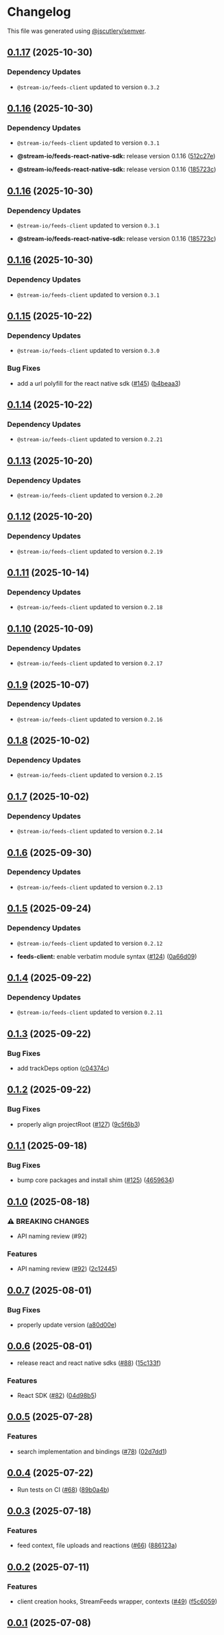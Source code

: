 # Changelog

This file was generated using [@jscutlery/semver](https://github.com/jscutlery/semver).

## [0.1.17](https://github.com/GetStream/stream-feeds-js/compare/@stream-io/feeds-react-native-sdk-0.1.16...@stream-io/feeds-react-native-sdk-0.1.17) (2025-10-30)

### Dependency Updates

* `@stream-io/feeds-client` updated to version `0.3.2`
## [0.1.16](https://github.com/GetStream/stream-feeds-js/compare/@stream-io/feeds-react-native-sdk-0.1.15...@stream-io/feeds-react-native-sdk-0.1.16) (2025-10-30)

### Dependency Updates

* `@stream-io/feeds-client` updated to version `0.3.1`

* **@stream-io/feeds-react-native-sdk:** release version 0.1.16 ([512c27e](https://github.com/GetStream/stream-feeds-js/commit/512c27e4f45c63128d01abaa1fc8f8fe4f1e7381))
* **@stream-io/feeds-react-native-sdk:** release version 0.1.16 ([185723c](https://github.com/GetStream/stream-feeds-js/commit/185723cece1c39c3179eb68c6fd5728b101348cc))

## [0.1.16](https://github.com/GetStream/stream-feeds-js/compare/@stream-io/feeds-react-native-sdk-0.1.15...@stream-io/feeds-react-native-sdk-0.1.16) (2025-10-30)

### Dependency Updates

* `@stream-io/feeds-client` updated to version `0.3.1`

* **@stream-io/feeds-react-native-sdk:** release version 0.1.16 ([185723c](https://github.com/GetStream/stream-feeds-js/commit/185723cece1c39c3179eb68c6fd5728b101348cc))

## [0.1.16](https://github.com/GetStream/stream-feeds-js/compare/@stream-io/feeds-react-native-sdk-0.1.15...@stream-io/feeds-react-native-sdk-0.1.16) (2025-10-30)

### Dependency Updates

* `@stream-io/feeds-client` updated to version `0.3.1`
## [0.1.15](https://github.com/GetStream/stream-feeds-js/compare/@stream-io/feeds-react-native-sdk-0.1.14...@stream-io/feeds-react-native-sdk-0.1.15) (2025-10-22)

### Dependency Updates

* `@stream-io/feeds-client` updated to version `0.3.0`

### Bug Fixes

* add a url polyfill for the react native sdk ([#145](https://github.com/GetStream/stream-feeds-js/issues/145)) ([b4beaa3](https://github.com/GetStream/stream-feeds-js/commit/b4beaa3fe0c5731d9367c6661e5ccc4bd149b4e6))

## [0.1.14](https://github.com/GetStream/stream-feeds-js/compare/@stream-io/feeds-react-native-sdk-0.1.13...@stream-io/feeds-react-native-sdk-0.1.14) (2025-10-22)

### Dependency Updates

* `@stream-io/feeds-client` updated to version `0.2.21`
## [0.1.13](https://github.com/GetStream/stream-feeds-js/compare/@stream-io/feeds-react-native-sdk-0.1.12...@stream-io/feeds-react-native-sdk-0.1.13) (2025-10-20)

### Dependency Updates

* `@stream-io/feeds-client` updated to version `0.2.20`
## [0.1.12](https://github.com/GetStream/stream-feeds-js/compare/@stream-io/feeds-react-native-sdk-0.1.11...@stream-io/feeds-react-native-sdk-0.1.12) (2025-10-20)

### Dependency Updates

* `@stream-io/feeds-client` updated to version `0.2.19`
## [0.1.11](https://github.com/GetStream/stream-feeds-js/compare/@stream-io/feeds-react-native-sdk-0.1.10...@stream-io/feeds-react-native-sdk-0.1.11) (2025-10-14)

### Dependency Updates

* `@stream-io/feeds-client` updated to version `0.2.18`
## [0.1.10](https://github.com/GetStream/stream-feeds-js/compare/@stream-io/feeds-react-native-sdk-0.1.9...@stream-io/feeds-react-native-sdk-0.1.10) (2025-10-09)

### Dependency Updates

* `@stream-io/feeds-client` updated to version `0.2.17`
## [0.1.9](https://github.com/GetStream/stream-feeds-js/compare/@stream-io/feeds-react-native-sdk-0.1.8...@stream-io/feeds-react-native-sdk-0.1.9) (2025-10-07)

### Dependency Updates

* `@stream-io/feeds-client` updated to version `0.2.16`
## [0.1.8](https://github.com/GetStream/stream-feeds-js/compare/@stream-io/feeds-react-native-sdk-0.1.7...@stream-io/feeds-react-native-sdk-0.1.8) (2025-10-02)

### Dependency Updates

* `@stream-io/feeds-client` updated to version `0.2.15`
## [0.1.7](https://github.com/GetStream/stream-feeds-js/compare/@stream-io/feeds-react-native-sdk-0.1.6...@stream-io/feeds-react-native-sdk-0.1.7) (2025-10-02)

### Dependency Updates

* `@stream-io/feeds-client` updated to version `0.2.14`
## [0.1.6](https://github.com/GetStream/stream-feeds-js/compare/@stream-io/feeds-react-native-sdk-0.1.5...@stream-io/feeds-react-native-sdk-0.1.6) (2025-09-30)

### Dependency Updates

* `@stream-io/feeds-client` updated to version `0.2.13`
## [0.1.5](https://github.com/GetStream/stream-feeds-js/compare/@stream-io/feeds-react-native-sdk-0.1.4...@stream-io/feeds-react-native-sdk-0.1.5) (2025-09-24)

### Dependency Updates

* `@stream-io/feeds-client` updated to version `0.2.12`

* **feeds-client:** enable verbatim module syntax ([#124](https://github.com/GetStream/stream-feeds-js/issues/124)) ([0a66d09](https://github.com/GetStream/stream-feeds-js/commit/0a66d09c4f7aca7e4d22f64616df95ea873838a4))

## [0.1.4](https://github.com/GetStream/stream-feeds-js/compare/@stream-io/feeds-react-native-sdk-0.1.3...@stream-io/feeds-react-native-sdk-0.1.4) (2025-09-22)

### Dependency Updates

* `@stream-io/feeds-client` updated to version `0.2.11`
## [0.1.3](https://github.com/GetStream/stream-feeds-js/compare/@stream-io/feeds-react-native-sdk-0.1.2...@stream-io/feeds-react-native-sdk-0.1.3) (2025-09-22)


### Bug Fixes

* add trackDeps option ([c04374c](https://github.com/GetStream/stream-feeds-js/commit/c04374c5faa104b8981fff632590a17f734e12f9))

## [0.1.2](https://github.com/GetStream/stream-feeds-js/compare/@stream-io/feeds-react-native-sdk-0.1.1...@stream-io/feeds-react-native-sdk-0.1.2) (2025-09-22)


### Bug Fixes

* properly align projectRoot ([#127](https://github.com/GetStream/stream-feeds-js/issues/127)) ([9c5f6b3](https://github.com/GetStream/stream-feeds-js/commit/9c5f6b32930f1263fa61d49086f6ae95ecb49a36))

## [0.1.1](https://github.com/GetStream/stream-feeds-js/compare/@stream-io/feeds-react-native-sdk-0.1.0...@stream-io/feeds-react-native-sdk-0.1.1) (2025-09-18)


### Bug Fixes

* bump core packages and install shim ([#125](https://github.com/GetStream/stream-feeds-js/issues/125)) ([4659634](https://github.com/GetStream/stream-feeds-js/commit/4659634a49cd8dc6c0a04d9199e7eb3ea4e32d19))

## [0.1.0](https://github.com/GetStream/stream-feeds-js/compare/@stream-io/feeds-react-native-sdk-0.0.7...@stream-io/feeds-react-native-sdk-0.1.0) (2025-08-18)


### ⚠ BREAKING CHANGES

* API naming review (#92)

### Features

* API naming review ([#92](https://github.com/GetStream/stream-feeds-js/issues/92)) ([2c12445](https://github.com/GetStream/stream-feeds-js/commit/2c124451a098e739e7dd803a3ca7923dacd07db3))

## [0.0.7](https://github.com/GetStream/stream-feeds-js/compare/@stream-io/feeds-react-native-sdk-0.0.6...@stream-io/feeds-react-native-sdk-0.0.7) (2025-08-01)


### Bug Fixes

* properly update version ([a80d00e](https://github.com/GetStream/stream-feeds-js/commit/a80d00e64d01a023344ef3709d28956057feb3af))

## [0.0.6](https://github.com/GetStream/stream-feeds-js/compare/@stream-io/feeds-react-native-sdk-0.0.5...@stream-io/feeds-react-native-sdk-0.0.6) (2025-08-01)


* release react and react native sdks ([#88](https://github.com/GetStream/stream-feeds-js/issues/88)) ([15c133f](https://github.com/GetStream/stream-feeds-js/commit/15c133f3d62a46fed00fdf7635805516699350a0))


### Features

* React SDK ([#82](https://github.com/GetStream/stream-feeds-js/issues/82)) ([04d98b5](https://github.com/GetStream/stream-feeds-js/commit/04d98b5a46d2bfd459b8d398bffb6bcd4eb05f5f))

## [0.0.5](https://github.com/GetStream/stream-feeds-js/compare/@stream-io/feeds-react-native-sdk-0.0.4...@stream-io/feeds-react-native-sdk-0.0.5) (2025-07-28)


### Features

* search implementation and bindings ([#78](https://github.com/GetStream/stream-feeds-js/issues/78)) ([02d7dd1](https://github.com/GetStream/stream-feeds-js/commit/02d7dd1fd1f01df411e92db328106987c366e4d4))

## [0.0.4](https://github.com/GetStream/stream-feeds-js/compare/@stream-io/feeds-react-native-sdk-0.0.3...@stream-io/feeds-react-native-sdk-0.0.4) (2025-07-22)


* Run tests on CI ([#68](https://github.com/GetStream/stream-feeds-js/issues/68)) ([89b0a4b](https://github.com/GetStream/stream-feeds-js/commit/89b0a4bbce14af563380c17c73188e7e6f688e65))

## [0.0.3](https://github.com/GetStream/stream-feeds-js/compare/@stream-io/feeds-react-native-sdk-0.0.2...@stream-io/feeds-react-native-sdk-0.0.3) (2025-07-18)


### Features

* feed context, file uploads and reactions ([#66](https://github.com/GetStream/stream-feeds-js/issues/66)) ([886123a](https://github.com/GetStream/stream-feeds-js/commit/886123aeb243c04d9ae82112634e826518e61089))

## [0.0.2](https://github.com/GetStream/stream-feeds-js/compare/@stream-io/feeds-react-native-sdk-0.0.1...@stream-io/feeds-react-native-sdk-0.0.2) (2025-07-11)


### Features

* client creation hooks, StreamFeeds wrapper, contexts ([#49](https://github.com/GetStream/stream-feeds-js/issues/49)) ([f5c6059](https://github.com/GetStream/stream-feeds-js/commit/f5c6059e83e0cd1a0ca142d5a4d9871c53b0e88d))

## [0.0.1](https://github.com/GetStream/stream-feeds-js/compare/@stream-io/feeds-react-native-sdk-0.0.0...@stream-io/feeds-react-native-sdk-0.0.1) (2025-07-08)
